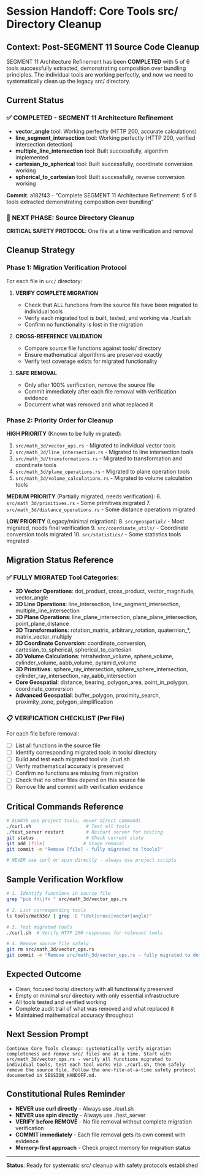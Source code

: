 # Session Handoff: Core Tools src/ Directory Cleanup

## Context: Post-SEGMENT 11 Source Code Cleanup

SEGMENT 11 Architecture Refinement has been **COMPLETED** with 5 of 6 tools successfully extracted, demonstrating composition over bundling principles. The individual tools are working perfectly, and now we need to systematically clean up the legacy src/ directory.

## Current Status

### ✅ COMPLETED - SEGMENT 11 Architecture Refinement
- **vector_angle** tool: Working perfectly (HTTP 200, accurate calculations)
- **line_segment_intersection** tool: Working perfectly (HTTP 200, verified intersection detection)
- **multiple_line_intersection** tool: Built successfully, algorithm implemented
- **cartesian_to_spherical** tool: Built successfully, coordinate conversion working
- **spherical_to_cartesian** tool: Built successfully, reverse conversion working

**Commit**: a182f43 - "Complete SEGMENT 11 Architecture Refinement: 5 of 6 tools extracted demonstrating composition over bundling"

### 🎯 NEXT PHASE: Source Directory Cleanup

**CRITICAL SAFETY PROTOCOL**: One file at a time verification and removal

## Cleanup Strategy

### Phase 1: Migration Verification Protocol
For each file in `src/` directory:

1. **VERIFY COMPLETE MIGRATION**
   - Check that ALL functions from the source file have been migrated to individual tools
   - Verify each migrated tool is built, tested, and working via ./curl.sh
   - Confirm no functionality is lost in the migration

2. **CROSS-REFERENCE VALIDATION**
   - Compare source file functions against tools/ directory
   - Ensure mathematical algorithms are preserved exactly
   - Verify test coverage exists for migrated functionality

3. **SAFE REMOVAL**
   - Only after 100% verification, remove the source file
   - Commit immediately after each file removal with verification evidence
   - Document what was removed and what replaced it

### Phase 2: Priority Order for Cleanup

**HIGH PRIORITY** (Known to be fully migrated):
1. `src/math_3d/vector_ops.rs` - Migrated to individual vector tools
2. `src/math_3d/line_intersection.rs` - Migrated to line intersection tools 
3. `src/math_3d/transformations.rs` - Migrated to transformation and coordinate tools
4. `src/math_3d/plane_operations.rs` - Migrated to plane operation tools
5. `src/math_3d/volume_calculations.rs` - Migrated to volume calculation tools

**MEDIUM PRIORITY** (Partially migrated, needs verification):
6. `src/math_3d/primitives.rs` - Some primitives migrated
7. `src/math_3d/distance_operations.rs` - Some distance operations migrated

**LOW PRIORITY** (Legacy/minimal migration):
8. `src/geospatial/` - Most migrated, needs final verification
9. `src/coordinate_utils/` - Coordinate conversion tools migrated
10. `src/statistics/` - Some statistics tools migrated

## Migration Status Reference

### ✅ FULLY MIGRATED Tool Categories:
- **3D Vector Operations**: dot_product, cross_product, vector_magnitude, vector_angle
- **3D Line Operations**: line_intersection, line_segment_intersection, multiple_line_intersection
- **3D Plane Operations**: line_plane_intersection, plane_plane_intersection, point_plane_distance
- **3D Transformations**: rotation_matrix, arbitrary_rotation, quaternion_*, matrix_vector_multiply
- **3D Coordinate Conversion**: coordinate_conversion, cartesian_to_spherical, spherical_to_cartesian
- **3D Volume Calculations**: tetrahedron_volume, sphere_volume, cylinder_volume, aabb_volume, pyramid_volume
- **3D Primitives**: sphere_ray_intersection, sphere_sphere_intersection, cylinder_ray_intersection, ray_aabb_intersection
- **Core Geospatial**: distance, bearing, polygon_area, point_in_polygon, coordinate_conversion
- **Advanced Geospatial**: buffer_polygon, proximity_search, proximity_zone, polygon_simplification

### 📋 VERIFICATION CHECKLIST (Per File)

For each file before removal:
- [ ] List all functions in the source file
- [ ] Identify corresponding migrated tools in tools/ directory
- [ ] Build and test each migrated tool via ./curl.sh
- [ ] Verify mathematical accuracy is preserved
- [ ] Confirm no functions are missing from migration
- [ ] Check that no other files depend on this source file
- [ ] Remove file and commit with verification evidence

## Critical Commands Reference

```bash
# ALWAYS use project tools, never direct commands
./curl.sh                    # Test all tools
./test_server restart        # Restart server for testing
git status                   # Check current state
git add [file]              # Stage removal
git commit -m "Remove [file] - fully migrated to [tools]"

# NEVER use curl or spin directly - always use project scripts
```

## Sample Verification Workflow

```bash
# 1. Identify functions in source file
grep "pub fn\|fn " src/math_3d/vector_ops.rs

# 2. List corresponding tools
ls tools/math3d/ | grep -E "(dot|cross|vector|angle)"

# 3. Test migrated tools
./curl.sh  # Verify HTTP 200 responses for relevant tools

# 4. Remove source file safely
git rm src/math_3d/vector_ops.rs
git commit -m "Remove src/math_3d/vector_ops.rs - fully migrated to dot_product, cross_product, vector_magnitude, vector_angle tools"
```

## Expected Outcome

- Clean, focused tools/ directory with all functionality preserved
- Empty or minimal src/ directory with only essential infrastructure
- All tools tested and verified working
- Complete audit trail of what was removed and what replaced it
- Maintained mathematical accuracy throughout

## Next Session Prompt

```
Continue Core Tools cleanup: systematically verify migration completeness and remove src/ files one at a time. Start with src/math_3d/vector_ops.rs - verify all functions migrated to individual tools, test each tool works via ./curl.sh, then safely remove the source file. Follow the one-file-at-a-time safety protocol documented in SESSION_HANDOFF.md.
```

## Constitutional Rules Reminder

- **NEVER use curl directly** - Always use ./curl.sh
- **NEVER use spin directly** - Always use ./test_server
- **VERIFY before REMOVE** - No file removal without complete migration verification
- **COMMIT immediately** - Each file removal gets its own commit with evidence
- **Memory-first approach** - Check project memory for migration status

---
**Status**: Ready for systematic src/ cleanup with safety protocols established